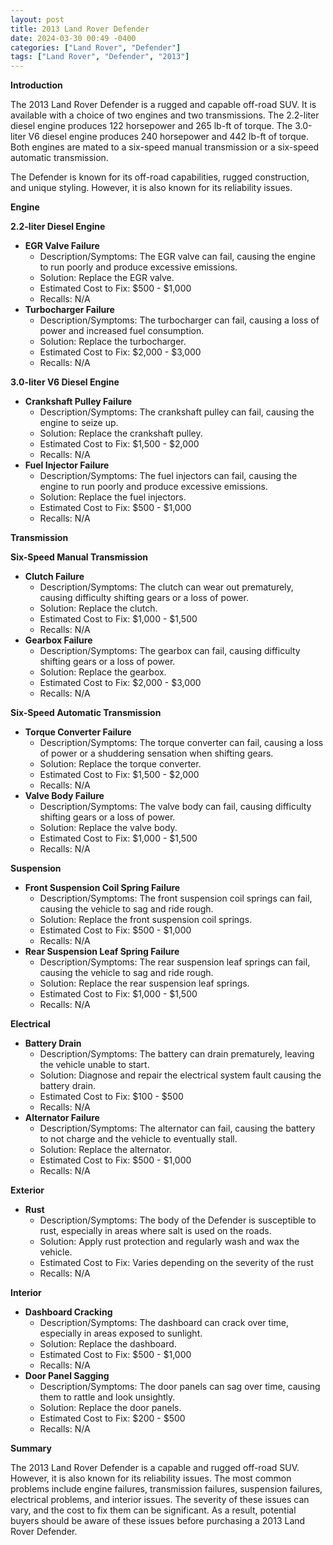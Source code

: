 ```yaml
---
layout: post
title: 2013 Land Rover Defender
date: 2024-03-30 00:49 -0400
categories: ["Land Rover", "Defender"]
tags: ["Land Rover", "Defender", "2013"]
---
```

**Introduction**

The 2013 Land Rover Defender is a rugged and capable off-road SUV. It is available with a choice of two engines and two transmissions. The 2.2-liter diesel engine produces 122 horsepower and 265 lb-ft of torque. The 3.0-liter V6 diesel engine produces 240 horsepower and 442 lb-ft of torque. Both engines are mated to a six-speed manual transmission or a six-speed automatic transmission.

The Defender is known for its off-road capabilities, rugged construction, and unique styling. However, it is also known for its reliability issues.

**Engine**

**2.2-liter Diesel Engine**

* **EGR Valve Failure**
    * Description/Symptoms: The EGR valve can fail, causing the engine to run poorly and produce excessive emissions.
    * Solution: Replace the EGR valve.
    * Estimated Cost to Fix: $500 - $1,000
    * Recalls: N/A
* **Turbocharger Failure**
    * Description/Symptoms: The turbocharger can fail, causing a loss of power and increased fuel consumption.
    * Solution: Replace the turbocharger.
    * Estimated Cost to Fix: $2,000 - $3,000
    * Recalls: N/A

**3.0-liter V6 Diesel Engine**

* **Crankshaft Pulley Failure**
    * Description/Symptoms: The crankshaft pulley can fail, causing the engine to seize up.
    * Solution: Replace the crankshaft pulley.
    * Estimated Cost to Fix: $1,500 - $2,000
    * Recalls: N/A
* **Fuel Injector Failure**
    * Description/Symptoms: The fuel injectors can fail, causing the engine to run poorly and produce excessive emissions.
    * Solution: Replace the fuel injectors.
    * Estimated Cost to Fix: $500 - $1,000
    * Recalls: N/A

**Transmission**

**Six-Speed Manual Transmission**

* **Clutch Failure**
    * Description/Symptoms: The clutch can wear out prematurely, causing difficulty shifting gears or a loss of power.
    * Solution: Replace the clutch.
    * Estimated Cost to Fix: $1,000 - $1,500
    * Recalls: N/A
* **Gearbox Failure**
    * Description/Symptoms: The gearbox can fail, causing difficulty shifting gears or a loss of power.
    * Solution: Replace the gearbox.
    * Estimated Cost to Fix: $2,000 - $3,000
    * Recalls: N/A

**Six-Speed Automatic Transmission**

* **Torque Converter Failure**
    * Description/Symptoms: The torque converter can fail, causing a loss of power or a shuddering sensation when shifting gears.
    * Solution: Replace the torque converter.
    * Estimated Cost to Fix: $1,500 - $2,000
    * Recalls: N/A
* **Valve Body Failure**
    * Description/Symptoms: The valve body can fail, causing difficulty shifting gears or a loss of power.
    * Solution: Replace the valve body.
    * Estimated Cost to Fix: $1,000 - $1,500
    * Recalls: N/A

**Suspension**

* **Front Suspension Coil Spring Failure**
    * Description/Symptoms: The front suspension coil springs can fail, causing the vehicle to sag and ride rough.
    * Solution: Replace the front suspension coil springs.
    * Estimated Cost to Fix: $500 - $1,000
    * Recalls: N/A
* **Rear Suspension Leaf Spring Failure**
    * Description/Symptoms: The rear suspension leaf springs can fail, causing the vehicle to sag and ride rough.
    * Solution: Replace the rear suspension leaf springs.
    * Estimated Cost to Fix: $1,000 - $1,500
    * Recalls: N/A

**Electrical**

* **Battery Drain**
    * Description/Symptoms: The battery can drain prematurely, leaving the vehicle unable to start.
    * Solution: Diagnose and repair the electrical system fault causing the battery drain.
    * Estimated Cost to Fix: $100 - $500
    * Recalls: N/A
* **Alternator Failure**
    * Description/Symptoms: The alternator can fail, causing the battery to not charge and the vehicle to eventually stall.
    * Solution: Replace the alternator.
    * Estimated Cost to Fix: $500 - $1,000
    * Recalls: N/A

**Exterior**

* **Rust**
    * Description/Symptoms: The body of the Defender is susceptible to rust, especially in areas where salt is used on the roads.
    * Solution: Apply rust protection and regularly wash and wax the vehicle.
    * Estimated Cost to Fix: Varies depending on the severity of the rust
    * Recalls: N/A

**Interior**

* **Dashboard Cracking**
    * Description/Symptoms: The dashboard can crack over time, especially in areas exposed to sunlight.
    * Solution: Replace the dashboard.
    * Estimated Cost to Fix: $500 - $1,000
    * Recalls: N/A
* **Door Panel Sagging**
    * Description/Symptoms: The door panels can sag over time, causing them to rattle and look unsightly.
    * Solution: Replace the door panels.
    * Estimated Cost to Fix: $200 - $500
    * Recalls: N/A

**Summary**

The 2013 Land Rover Defender is a capable and rugged off-road SUV. However, it is also known for its reliability issues. The most common problems include engine failures, transmission failures, suspension failures, electrical problems, and interior issues. The severity of these issues can vary, and the cost to fix them can be significant. As a result, potential buyers should be aware of these issues before purchasing a 2013 Land Rover Defender.
